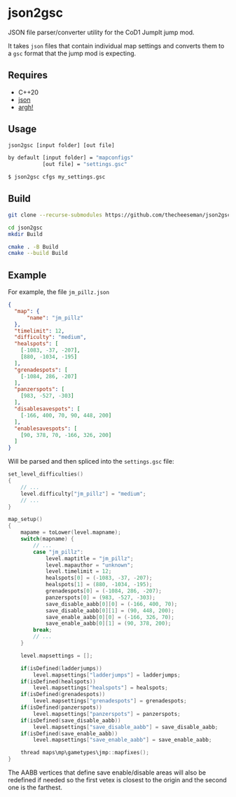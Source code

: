 <!--
SPDX-FileCopyrightText: 2023 thecheeseman

SPDX-License-Identifier: CC0-1.0
-->

# json2gsc

JSON file parser/converter utility for the CoD1 JumpIt jump mod.

It takes `json` files that contain individual map settings and converts them
to a `gsc` format that the jump mod is expecting.

## Requires

- C++20
- [json](https://github.com/nlohmann/json)
- [argh!](https://github.com/adishavit/argh)

## Usage

```bash
json2gsc [input folder] [out file]

by default [input folder] = "mapconfigs"
           [out file] = "settings.gsc"

$ json2gsc cfgs my_settings.gsc
```

## Build

```bash
git clone --recurse-submodules https://github.com/thecheeseman/json2gsc

cd json2gsc
mkdir Build

cmake . -B Build
cmake --build Build
```

## Example

For example, the file `jm_pillz.json`

```json
{
  "map": {
      "name": "jm_pillz"
  },
  "timelimit": 12,
  "difficulty": "medium",
  "healspots": [
    [-1083, -37, -207],
    [880, -1034, -195]
  ],
  "grenadespots": [
    [-1084, 286, -207]
  ],
  "panzerspots": [
    [983, -527, -303]
  ],
  "disablesavespots": [
    [-166, 400, 70, 90, 448, 200]
  ],
  "enablesavespots": [
    [90, 378, 70, -166, 326, 200]
  ]
}
```

Will be parsed and then spliced into the `settings.gsc` file:

```c
set_level_difficulties()
{
    // ...
    level.difficulty["jm_pillz"] = "medium";
    // ...
}

map_setup()
{
    mapame = toLower(level.mapname);
    switch(mapname) {
        // ...
        case "jm_pillz":
            level.maptitle = "jm_pillz";
            level.mapauthor = "unknown";
            level.timelimit = 12;
            healspots[0] = (-1083, -37, -207);
            healspots[1] = (880, -1034, -195);
            grenadespots[0] = (-1084, 286, -207);
            panzerspots[0] = (983, -527, -303);
            save_disable_aabb[0][0] = (-166, 400, 70);
            save_disable_aabb[0][1] = (90, 448, 200);
            save_enable_aabb[0][0] = (-166, 326, 70);
            save_enable_aabb[0][1] = (90, 378, 200);
        break;
        // ...
    }

    level.mapsettings = [];

    if(isDefined(ladderjumps))
        level.mapsettings["ladderjumps"] = ladderjumps;
    if(isDefined(healspots))
        level.mapsettings["healspots"] = healspots;
    if(isDefined(grenadespots))
        level.mapsettings["grenadespots"] = grenadespots;
    if(isDefined(panzerspots))
        level.mapsettings["panzerspots"] = panzerspots;
    if(isDefined(save_disable_aabb))
        level.mapsettings["save_disable_aabb"] = save_disable_aabb;
    if(isDefined(save_enable_aabb))
        level.mapsettings["save_enable_aabb"] = save_enable_aabb;

    thread maps\mp\gametypes\jmp::mapfixes();
}
```

The AABB vertices that define save enable/disable areas will also be redefined if needed so the first vetex is closest to the origin and the second one is the farthest.

